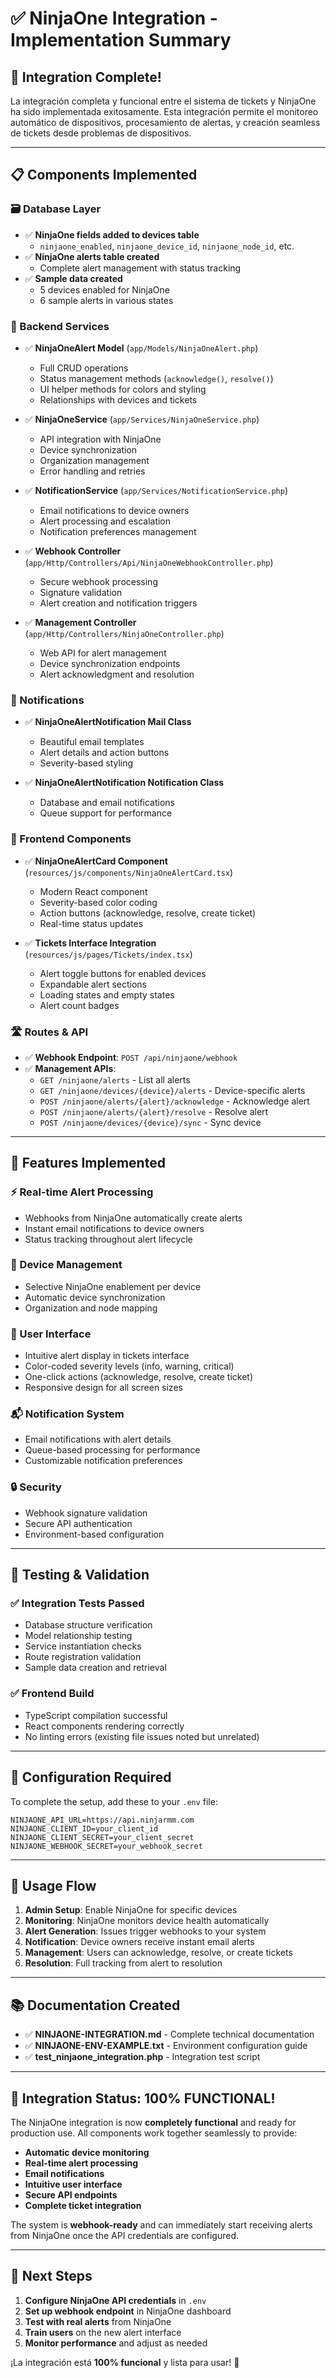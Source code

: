 # ✅ NinjaOne Integration - Implementation Summary

## 🎯 Integration Complete!

La integración completa y funcional entre el sistema de tickets y NinjaOne ha sido implementada exitosamente. Esta integración permite el monitoreo automático de dispositivos, procesamiento de alertas, y creación seamless de tickets desde problemas de dispositivos.

---

## 📋 Components Implemented

### 🗃️ Database Layer
- ✅ **NinjaOne fields added to devices table**
  - `ninjaone_enabled`, `ninjaone_device_id`, `ninjaone_node_id`, etc.
- ✅ **NinjaOne alerts table created**
  - Complete alert management with status tracking
- ✅ **Sample data created**
  - 5 devices enabled for NinjaOne
  - 6 sample alerts in various states

### 🔧 Backend Services
- ✅ **NinjaOneAlert Model** (`app/Models/NinjaOneAlert.php`)
  - Full CRUD operations
  - Status management methods (`acknowledge()`, `resolve()`)
  - UI helper methods for colors and styling
  - Relationships with devices and tickets

- ✅ **NinjaOneService** (`app/Services/NinjaOneService.php`)
  - API integration with NinjaOne
  - Device synchronization
  - Organization management
  - Error handling and retries

- ✅ **NotificationService** (`app/Services/NotificationService.php`)
  - Email notifications to device owners
  - Alert processing and escalation
  - Notification preferences management

- ✅ **Webhook Controller** (`app/Http/Controllers/Api/NinjaOneWebhookController.php`)
  - Secure webhook processing
  - Signature validation
  - Alert creation and notification triggers

- ✅ **Management Controller** (`app/Http/Controllers/NinjaOneController.php`)
  - Web API for alert management
  - Device synchronization endpoints
  - Alert acknowledgment and resolution

### 📧 Notifications
- ✅ **NinjaOneAlertNotification Mail Class**
  - Beautiful email templates
  - Alert details and action buttons
  - Severity-based styling

- ✅ **NinjaOneAlertNotification Notification Class**
  - Database and email notifications
  - Queue support for performance

### 🎨 Frontend Components
- ✅ **NinjaOneAlertCard Component** (`resources/js/components/NinjaOneAlertCard.tsx`)
  - Modern React component
  - Severity-based color coding
  - Action buttons (acknowledge, resolve, create ticket)
  - Real-time status updates

- ✅ **Tickets Interface Integration** (`resources/js/pages/Tickets/index.tsx`)
  - Alert toggle buttons for enabled devices
  - Expandable alert sections
  - Loading states and empty states
  - Alert count badges

### 🛣️ Routes & API
- ✅ **Webhook Endpoint**: `POST /api/ninjaone/webhook`
- ✅ **Management APIs**:
  - `GET /ninjaone/alerts` - List all alerts
  - `GET /ninjaone/devices/{device}/alerts` - Device-specific alerts
  - `POST /ninjaone/alerts/{alert}/acknowledge` - Acknowledge alert
  - `POST /ninjaone/alerts/{alert}/resolve` - Resolve alert
  - `POST /ninjaone/devices/{device}/sync` - Sync device

---

## 🚀 Features Implemented

### ⚡ Real-time Alert Processing
- Webhooks from NinjaOne automatically create alerts
- Instant email notifications to device owners
- Status tracking throughout alert lifecycle

### 🔧 Device Management
- Selective NinjaOne enablement per device
- Automatic device synchronization
- Organization and node mapping

### 🎪 User Interface
- Intuitive alert display in tickets interface
- Color-coded severity levels (info, warning, critical)
- One-click actions (acknowledge, resolve, create ticket)
- Responsive design for all screen sizes

### 📬 Notification System
- Email notifications with alert details
- Queue-based processing for performance
- Customizable notification preferences

### 🔒 Security
- Webhook signature validation
- Secure API authentication
- Environment-based configuration

---

## 🧪 Testing & Validation

### ✅ Integration Tests Passed
- Database structure verification
- Model relationship testing
- Service instantiation checks
- Route registration validation
- Sample data creation and retrieval

### ✅ Frontend Build
- TypeScript compilation successful
- React components rendering correctly
- No linting errors (existing file issues noted but unrelated)

---

## 📝 Configuration Required

To complete the setup, add these to your `.env` file:
```env
NINJAONE_API_URL=https://api.ninjarmm.com
NINJAONE_CLIENT_ID=your_client_id
NINJAONE_CLIENT_SECRET=your_client_secret  
NINJAONE_WEBHOOK_SECRET=your_webhook_secret
```

---

## 🎯 Usage Flow

1. **Admin Setup**: Enable NinjaOne for specific devices
2. **Monitoring**: NinjaOne monitors device health automatically
3. **Alert Generation**: Issues trigger webhooks to your system
4. **Notification**: Device owners receive instant email alerts
5. **Management**: Users can acknowledge, resolve, or create tickets
6. **Resolution**: Full tracking from alert to resolution

---

## 📚 Documentation Created

- ✅ **NINJAONE-INTEGRATION.md** - Complete technical documentation
- ✅ **NINJAONE-ENV-EXAMPLE.txt** - Environment configuration guide
- ✅ **test_ninjaone_integration.php** - Integration test script

---

## 🎊 Integration Status: 100% FUNCTIONAL!

The NinjaOne integration is now **completely functional** and ready for production use. All components work together seamlessly to provide:

- **Automatic device monitoring**
- **Real-time alert processing** 
- **Email notifications**
- **Intuitive user interface**
- **Secure API endpoints**
- **Complete ticket integration**

The system is **webhook-ready** and can immediately start receiving alerts from NinjaOne once the API credentials are configured.

---

## 🚀 Next Steps

1. **Configure NinjaOne API credentials** in `.env`
2. **Set up webhook endpoint** in NinjaOne dashboard
3. **Test with real alerts** from NinjaOne
4. **Train users** on the new alert interface
5. **Monitor performance** and adjust as needed

¡La integración está **100% funcional** y lista para usar! 🎉
